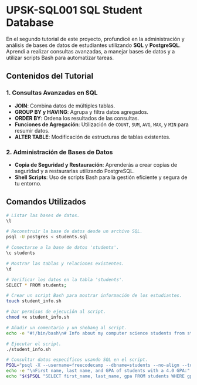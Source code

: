 # UPSK-SQL001 SQL Student Database

En el segundo tutorial de este proyecto, profundicé en la administración y análisis de bases de datos de estudiantes utilizando **SQL** y **PostgreSQL**. Aprendí a realizar consultas avanzadas, a manejar bases de datos y a utilizar scripts Bash para automatizar tareas.

## Contenidos del Tutorial

### 1. Consultas Avanzadas en SQL
- **JOIN**: Combina datos de múltiples tablas.
- **GROUP BY y HAVING**: Agrupa y filtra datos agregados.
- **ORDER BY**: Ordena los resultados de las consultas.
- **Funciones de Agregación**: Utilización de `COUNT`, `SUM`, `AVG`, `MAX`, y `MIN` para resumir datos.
- **ALTER TABLE**: Modificación de estructuras de tablas existentes.

### 2. Administración de Bases de Datos
- **Copia de Seguridad y Restauración**: Aprenderás a crear copias de seguridad y a restaurarlas utilizando PostgreSQL.
- **Shell Scripts**: Uso de scripts Bash para la gestión eficiente y segura de tu entorno.

## Comandos Utilizados

```bash
# Listar las bases de datos.
\l

# Reconstruir la base de datos desde un archivo SQL.
psql -U postgres < students.sql

# Conectarse a la base de datos 'students'.
\c students

# Mostrar las tablas y relaciones existentes.
\d

# Verificar los datos en la tabla 'students'.
SELECT * FROM students;

# Crear un script Bash para mostrar información de los estudiantes.
touch student_info.sh

# Dar permisos de ejecución al script.
chmod +x student_info.sh

# Añadir un comentario y un shebang al script.
echo -e "#!/bin/bash\n# Info about my computer science students from students database" > student_info.sh

# Ejecutar el script.
./student_info.sh

# Consultar datos específicos usando SQL en el script.
PSQL="psql -X --username=freecodecamp --dbname=students --no-align --tuples-only -c"
echo -e "\nFirst name, last name, and GPA of students with a 4.0 GPA:"
echo "$($PSQL "SELECT first_name, last_name, gpa FROM students WHERE gpa = 4.0")"
